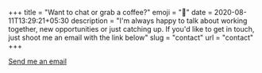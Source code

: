 +++
title = "Want to chat or grab a coffee?"
emoji = "🤙"
date = 2020-08-11T13:29:21+05:30
description = "I'm always happy to talk about working together, new opportunities or just catching up. If you'd like to get in touch, just shoot me an email with the link below"
slug = "contact"
url = "contact"
+++

<div class="link-arrow align-center j-center">
  <a href="mailto:hello@murshidazher.com" class="learn-more-button w-inline-block" alt="Email Murshid Azher (hello@murshidazher.com)">Send me an email</a>
</div>
